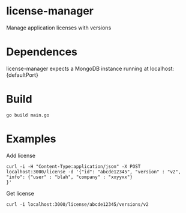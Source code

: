 # license-manager

Manage application licenses with versions

# Dependences

license-manager expects a MongoDB instance running at localhost:{defaultPort}

# Build

```
go build main.go
```
# Examples

Add license

```
curl -i -H "Content-Type:application/json" -X POST localhost:3000/license -d '{"id": "abcde12345", "version" : "v2", "info": {"user" : "blah", "company" : "xxyyxx"}
}'
```

Get license

```
curl -i localhost:3000/license/abcde12345/versions/v2
```
